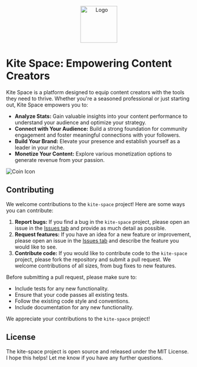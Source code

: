 <p align="center">
  <img src="https://cdn-icons-png.flaticon.com/128/7721/7721025.png" alt="Logo" width="100" height="100">
</p>


Kite Space: Empowering Content Creators
=====================================

Kite Space is a platform designed to equip content creators with the tools they need to thrive. Whether you're a seasoned professional or just starting out, Kite Space empowers you to:

* **Analyze Stats:** Gain valuable insights into your content performance to understand your audience and optimize your strategy.
* **Connect with Your Audience:** Build a strong foundation for community engagement and foster meaningful connections with your followers.
* **Build Your Brand:** Elevate your presence and establish yourself as a leader in your niche.
* **Monetize Your Content:** Explore various monetization options to generate revenue from your passion.

![Coin Icon](https://images.pexels.com/photos/1051544/pexels-photo-1051544.jpeg?auto=compress&cs=tinysrgb&w=600)

Contributing
------------

We welcome contributions to the `kite-space` project! Here are some ways you can contribute:

1. **Report bugs:** If you find a bug in the `kite-space` project, please open an issue in the [Issues tab](https://github.com/kralion/kite-space/issues) and provide as much detail as possible.
2. **Request features:** If you have an idea for a new feature or improvement, please open an issue in the [Issues tab](https://github.com/kralion/kite-space/issues) and describe the feature you would like to see.
3. **Contribute code:** If you would like to contribute code to the `kite-space` project, please fork the repository and submit a pull request. We welcome contributions of all sizes, from bug fixes to new features.

Before submitting a pull request, please make sure to:

* Include tests for any new functionality.
* Ensure that your code passes all existing tests.
* Follow the existing code style and conventions.
* Include documentation for any new functionality.

We appreciate your contributions to the `kite-space` project!

License
------- 
The kite-space project is open source and released under the MIT License.
I hope this helps! Let me know if you have any further questions.

